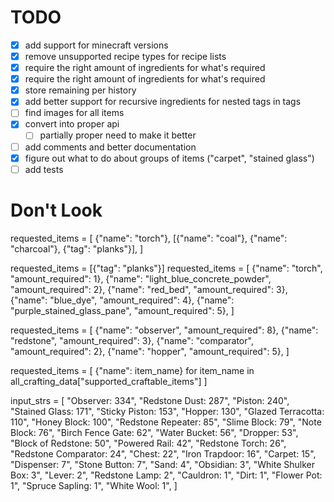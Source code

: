 # TODO

- [x] add support for minecraft versions
- [x] remove unsupported recipe types for recipe lists
- [x] require the right amount of ingredients for what's required
- [x] require the right amount of ingredients for what's required
- [x] store remaining per history
- [x] add better support for recursive ingredients for nested tags in tags
- [ ] find images for all items
- [x] convert into proper api
  - [ ] partially proper need to make it better
- [ ] add comments and better documentation
- [x] figure out what to do about groups of items ("carpet", "stained glass")
- [ ] add tests

# Don't Look

requested_items = [
{"name": "torch"},
[{"name": "coal"}, {"name": "charcoal"}, {"tag": "planks"}],
]

requested_items = [{"tag": "planks"}]
requested_items = [
{"name": "torch", "amount_required": 1},
{"name": "light_blue_concrete_powder", "amount_required": 2},
{"name": "red_bed", "amount_required": 3},
{"name": "blue_dye", "amount_required": 4},
{"name": "purple_stained_glass_pane", "amount_required": 5},
]

requested_items = [
{"name": "observer", "amount_required": 8},
{"name": "redstone", "amount_required": 3},
{"name": "comparator", "amount_required": 2},
{"name": "hopper", "amount_required": 5},
]

requested_items = [
{"name": item_name}
for item_name in all_crafting_data["supported_craftable_items"]
]

input_strs = [
"Observer: 334",
"Redstone Dust: 287",
"Piston: 240",
"Stained Glass: 171",
"Sticky Piston: 153",
"Hopper: 130",
"Glazed Terracotta: 110",
"Honey Block: 100",
"Redstone Repeater: 85",
"Slime Block: 79",
"Note Block: 76",
"Birch Fence Gate: 62",
"Water Bucket: 56",
"Dropper: 53",
"Block of Redstone: 50",
"Powered Rail: 42",
"Redstone Torch: 26",
"Redstone Comparator: 24",
"Chest: 22",
"Iron Trapdoor: 16",
"Carpet: 15",
"Dispenser: 7",
"Stone Button: 7",
"Sand: 4",
"Obsidian: 3",
"White Shulker Box: 3",
"Lever: 2",
"Redstone Lamp: 2",
"Cauldron: 1",
"Dirt: 1",
"Flower Pot: 1",
"Spruce Sapling: 1",
"White Wool: 1",
]
